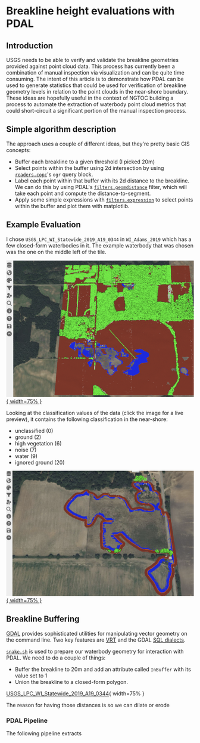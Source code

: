 # Breakline height evaluations with PDAL

## Introduction

USGS needs to be able to verify and validate the breakline geometries provided
against point cloud data. This process has currently been a combination of
manual inspection via visualization and can be quite time consuming. The
intent of this article is to demonstrate how PDAL can be used to generate
statistics that could be used for verification of breakline geometry levels
in relation to the point clouds in the near-shore boundary. These ideas
are hopefully useful in the context of NGTOC building a process to automate the
extraction of waterbody point cloud metrics that could short-circuit a
significant portion of the manual inspection process.

## Simple algorithm description

The approach uses a couple of different ideas, but they're pretty basic GIS
concepts:

* Buffer each breakline to a given threshold (I picked 20m)
* Select points within the buffer using 2d intersection by using
  [`readers.copc`](https://pdal.io/en/latest/stages/readers.copc.html)'s `ogr`
  query block.
* Label each point within that buffer with its 2d distance to the breakline. We
  can do this by using PDAL's
  [`filters.geomdistance`](https://pdal.io/en/latest/stages/filters.geomdistance.html)
  filter, which will take each point and compute the distance-to-segment.
* Apply some simple expressions with [`filters.expression`](https://pdal.io/en/latest/stages/filters.expression.html) to select points within the buffer and plot them with matplotlib.

## Example Evaluation

I chose ``USGS_LPC_WI_Statewide_2019_A19_0344`` in `WI_Adams_2019` which has a few closed-form waterbodies in it. The example waterbody that was chosen was the one on the middle left of the tile.

[![USGS_LPC_WI_Statewide_2019_A19_0344](./pictures/example-tile.png 'Example tile'){ width=75% }](https://viewer.copc.io?state=7dfe03e2f18ddf44b3a6dcfac384d963d6492a3d58ffc0b71a03daa5c1d25502)

Looking at the classification values of the data (click the image for a live preview), it contains the following classification in the near-shore:

* unclassified (0)
* ground (2)
* high vegetation (6)
* noise (7)
* water (9)
* ignored ground (20)

[![USGS_LPC_WI_Statewide_2019_A19_0344](./pictures/near-shore-classification.png 'Near shore classification'){ width=75% }](https://viewer.copc.io?state=02e460d164c36e0a2291ee642576728a2ae958aa0e33bb5731790ab355d8cce4)


## Breakline Buffering

[GDAL](https://gdal.org) provides sophisticated utilities for manipulating vector geometry
on the command line. Two key features are [VRT](https://gdal.org/en/latest/drivers/vector/vrt.html) and the
GDAL [SQL dialects](https://gdal.org/en/latest/user/ogr_sql_dialect.html).

[`snake.sh`](./snake.sh) is used to prepare our waterbody geometry for interaction with
PDAL. We need to do a couple of things:

* Buffer the breakline to 20m and add an attribute called ``InBuffer`` with its
  value set to 1
* Union the breakline to a closed-form polygon.

[USGS_LPC_WI_Statewide_2019_A19_0344](./pictures/buffered-wb.png 'Buffered breakline'){ width=75% }

The reason for having those distances is so we can dilate or erode

### PDAL Pipeline

The following pipeline extracts




